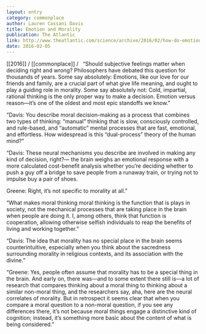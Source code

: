 ```yaml
---
layout: entry
category: commonplace
author: Lauren Cassani Davis
title: Emotion and Morality
publication: The Atlantic
link: http://www.theatlantic.com/science/archive/2016/02/how-do-emotions-sway-moral-thinking/460014/
date: 2016-02-05
---
```


[[2016]] / [[commonplace]] / 
 
“Should subjective feelings matter when deciding right and wrong? Philosophers have debated this question for thousands of years. Some say absolutely: Emotions, like our love for our friends and family, are a crucial part of what give life meaning, and ought to play a guiding role in morality. Some say absolutely not: Cold, impartial, rational thinking is the only proper way to make a decision. Emotion versus reason—it’s one of the oldest and most epic standoffs we know.”

“Davis: You describe moral decision-making as a process that combines two types of thinking: “manual” thinking that is slow, consciously controlled, and rule-based, and “automatic” mental processes that are fast, emotional, and effortless. How widespread is this “dual-process” theory of the human mind?”

“Davis: These neural mechanisms you describe are involved in making any kind of decision, right?— the brain weighs an emotional response with a more calculated cost-benefit analysis whether you’re deciding whether to push a guy off a bridge to save people from a runaway train, or trying not to impulse buy a pair of shoes.

Greene: Right, it’s not specific to morality at all.”

“What makes moral thinking moral thinking is the function that is plays in society, not the mechanical processes that are taking place in the brain when people are doing it. I, among others, think that function is cooperation, allowing otherwise selfish individuals to reap the benefits of living and working together.”

“Davis: The idea that morality has no special place in the brain seems counterintuitive, especially when you think about the sacredness surrounding morality in religious contexts, and its association with the divine.”

“Greene: Yes, people often assume that morality has to be a special thing in the brain. And early on, there was—and to some extent there still is—a lot of research that compares thinking about a moral thing to thinking about a similar non-moral thing, and the researchers say, aha, here are the neural correlates of morality. But in retrospect it seems clear that when you compare a moral question to a non-moral question, if you see any differences there, it’s not because moral things engage a distinctive kind of cognition; instead, it’s something more basic about the content of what is being considered.”

